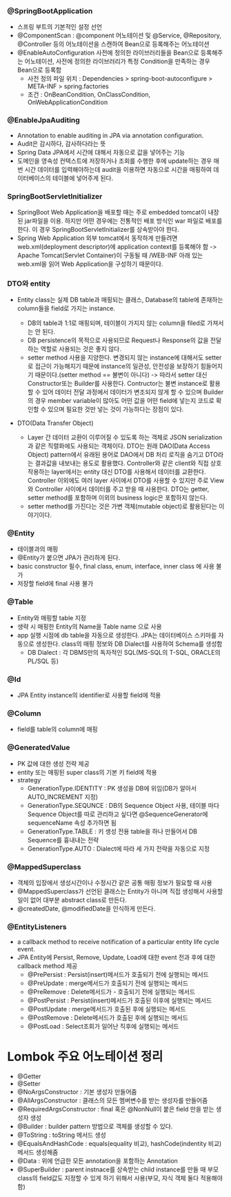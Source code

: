 ### @SpringBootApplication
- 스프링 부트의 기본적인 설정 선언
- @ComponentScan : @component 어노테이션 및 @Service, @Repository, @Controller 등의 어노테이션을 스캔하여 Bean으로 등록해주는 어노테이션
- @EnableAutoConfiguration 사전에 정의한 라이브러리들을 Bean으로 등록해주는 어노테이션, 사전에 정의한 라이브러리가 특정 Condition을 만족하는 경우 Bean으로 등록함
    - 사전 정의 파일 위치 : Dependencies > spring-boot-autoconfigure > META-INF > spring.factories
    - 조건 : OnBeanCondition, OnClassCondition, OnWebApplicationCondition

### @EnableJpaAuditing
- Annotation to enable auditing in JPA via annotation configuration.
-  Audit은 감시하다, 감사하다라는 뜻
- Spring Data JPA에서 시간에 대해서 자동으로 값을 넣어주는 기능
- 도메인을 영속성 컨텍스트에 저장하거나 조회를 수행한 후에 update하는 경우 매번 시간 데이터를 입력해야하는데 audit을 이용하면 자동으로 시간을 매핑하여 데이터베이스의 테이블에 넣어주게 된다.

### SpringBootServletInitializer
- SpringBoot Web Application을 배포할 때는 주로 embedded tomcat이 내장된 jar파일을 이용. 하지만 어떤 경우에는 전통적인 배포 방식인 war 파일로 배포를 한다. 이 경우 SpringBootServletInitializer를 상속받아야 한다. 
- Spring Web Application 외부 tomcat에서 동작하게 만들려면 web.xml(deployment descriptor)에 application context를 등록해야 함 -> Apache Tomcat(Servlet Container)이 구동될 때 /WEB-INF 아래 있는 web.xml을 읽어 Web Application을 구성하기 때문이다.

### DTO와 entity
- Entity class는 실제 DB table과 매핑되는 클래스, Database의 table에 존재하는 column들을 field로 가지는 instance.
    - DB의 table과 1:1로 매핑되며, 테이블이 가지지 않는 column을 filed로 가져서는 안 된다.
    - DB persistence의 목적으로 사용되므로 Request나 Response의 값을 전달하는 역할로 사용되는 것은 좋지 않다.
    - setter method 사용을 지양한다. 변경되지 않는 instance에 대해서도 setter로 접근이 가능해지기 때문에 instance의 일관성, 안전성을 보장하기 힘들어지기 때문이다.(setter method == 불변이 아니다) -> 따라서 setter 대신 Constructor또는 Builder를 사용한다. Contructor는 불변 instance로 활용할 수 있어 데이터 전달 과정에서 데이터가 변조되지 않게 할 수 있으며 Builder의 경우 member variable이 많아도 어떤 값을 어떤 field에 넣는지 코드로 확인할 수 있으며 필요한 것만 넣는 것이 가능하다는 장점이 있다.

- DTO(Data Transfer Object)
    - Layer 간 데이터 교환이 이루어질 수 있도록 하는 객체로 JSON serialization과 같은 직렬화에도 사용되는 객체이다. DTO는 원래 DAO(Data Access Object) pattern에서 유래된 용어로 DAO에서 DB 처리 로직을 숨기고 DTO라는 결과값을 내보내는 용도로 활용했다. Controller와 같은 client와 직접 상호작용하는 layer에서는 entity 대신 DTO를 사용해서 데이터를 교환한다. Controller 이외에도 여러 layer 사이에서 DTO를 사용할 수 있지만 주로 View와 Controller 사이에서 데이터를 주고 받을 때 사용한다. DTO는 getter, setter method를 포함하며 이외의 business logic은 포함하지 않는다. 
    - setter method를 가진다는 것은 가변 객체(mutable object)로 활용된다는 이야기이다.

### @Entity
- 테이블과의 매핑
- @Entity가 붙으면 JPA가 관리하게 된다.
- basic constructor 필수, final class, enum, interface, inner class 에 사용 불가
- 저장할 field에 final 사용 불가

### @Table
- Entity와 매핑할 table 지정
- 생략 시 매핑한 Entity의 Name을 Table name 으로 사용
- app 실행 시점에 db table을 자동으로 생성한다. JPA는 데이터베이스 스키마를 자동으로 생성한다. class의 매핑 정보와 DB Dialect를 사용하여 Schema를 생성함
    - DB Dialect : 각 DBMS만의 독자적인 SQL(MS-SQL의 T-SQL, ORACLE의 PL/SQL 등)

### @Id
- JPA Entity instance의 identifier로 사용할 field에 적용

### @Column
- field를 table의 column에 매핑

### @GeneratedValue
- PK 값에 대한 생성 전략 제공
- entity 또는 매핑된 super class의 기본 키 field에 적용
- strategy
    - GenerationType.IDENTITY : PK 생성을 DB에 위임(DB가 알아서 AUTO_INCREMENT 지정)
    - GenerationType.SEQUNCE : DB의 Sequence Object 사용, 테이블 마다 Sequence Object를 따로 관리하고 싶다면 @SequenceGenerator에 sequenceName 속성 추가하면 됨
     - GenerationType.TABLE : 키 생성 전용 table을 하나 만들어서 DB Sequence를 흉내내는 전략
     - GenerationType.AUTO : Dialect에 따라 세 가지 전략을 자동으로 지정

### @MappedSuperclass
- 객체의 입장에서 생성시간이나 수정시간 같은 공통 매핑 정보가 필요할 때 사용
- @MappedSuperclass가 선언된 클래스는 Entity가 아니며 직접 생성해서 사용할 일이 없어 대부분 abstract class로 만든다.
- @createdDate, @modifiedDate을 인식하게 만든다.

### @EntityListeners
- a callback method to receive notification of a particular entity life cycle event.
- JPA Entity에 Persist, Remove, Update, Load에 대한 event 전과 후에 대한 callback method 제공
    - @PrePersist : Persist(insert)메서드가 호출되기 전에 실행되는 메서드
    - @PreUpdate : merge메서드가 호출되기 전에 실행되는 메서드
    - @PreRemove : Delete메서드가 - 호출되기 전에 실행되는 메서드
    - @PostPersist : Persist(insert)메서드가 호출된 이후에 실행되는 메서드
    - @PostUpdate : merge메서드가 호출된 후에 실행되는 메서드
    - @PostRemove : Delete메서드가 호출된 후에 실행되는 메서드
    - @PostLoad : Select조회가 일어난 직후에 실행되는 메서드

# Lombok 주요 어노테이션 정리
- @Getter
- @Setter
- @NoArgsConstructor : 기본 생성자 만들어줌
- @AllArgsConstructor : 클래스의 모든 멤버변수를 받는 생성자를 만들어줌
- @RequiredArgsConstructor : final 혹은 @NonNull이 붙은 field 만을 받는 생성자 생성
- @Builder : builder pattern 방법으로 객체를 생성할 수 있다. 
- @ToString : toString 메서드 생성
- @EqualsAndHashCode : equals(equality 비교), hashCode(indentity 비교) 메서드 생성해줌
- @Data : 위에 언급한 모든 annotation을 포함하는 Annotation
- @SuperBuilder : parent instnace를 상속받는 child instance를 만들 때 부모 class의 field값도 지정할 수 있게 하기 위해서 사용(부모, 자식 객체 둘다 적용해야함)

